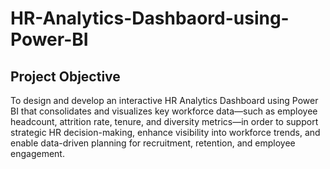 # HR-Analytics-Dashbaord-using-Power-BI

## Project Objective
To design and develop an interactive HR Analytics Dashboard using Power BI that consolidates and visualizes key workforce data—such as employee headcount, attrition rate, tenure, and diversity metrics—in order to support strategic HR decision-making, enhance visibility into workforce trends, and enable data-driven planning for recruitment, retention, and employee engagement.

